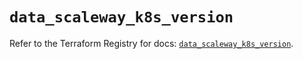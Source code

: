 # `data_scaleway_k8s_version`

Refer to the Terraform Registry for docs: [`data_scaleway_k8s_version`](https://registry.terraform.io/providers/scaleway/scaleway/2.49.0/docs/data-sources/k8s_version).
